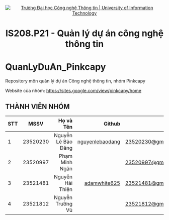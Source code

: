 <p align="center">
  <a href="https://www.uit.edu.vn/" title="Trường Đại học Công nghệ Thông tin" style="border: 5;">
    <img src="https://i.imgur.com/WmMnSRt.png" alt="Trường Đại học Công nghệ Thông tin | University of Information Technology">
  </a>
</p>

<!-- Title -->
<h1 align="center"><b>IS208.P21 - Quản lý dự án công nghệ thông tin</b></h1>

# QuanLyDuAn_Pinkcapy
Repository môn quản lý dự án Công nghệ thông tin, nhóm Pinkcapy

Website của nhóm: https://sites.google.com/view/pinkcapy/home

## THÀNH VIÊN NHÓM
<a name="thanhvien"></a>

| STT    | MSSV          | Họ và Tên              | Github                                               | Email                   |
| ------ |:-------------:| ----------------------:|-----------------------------------------------------:|-------------------------:
| 1      | 23520230      | Nguyễn Lê Bảo Đăng     | [nguyenlebaodang](https://github.com/nguyenlebaodang)               |23520230@gm.uit.edu.vn   |
| 2      | 23520997      | Phạm Minh Ngân         |     |23520997@gm.uit.edu.vn   |
| 3      | 23521481      | Nguyễn Hải Thiện       | [adamwhite625](https://github.com/adamwhite625)       |23521481@gm.uit.edu.vn   |
| 4      | 23521812      | Nguyễn Trường Vũ       |          |23521812@gm.uit.edu.vn   |
